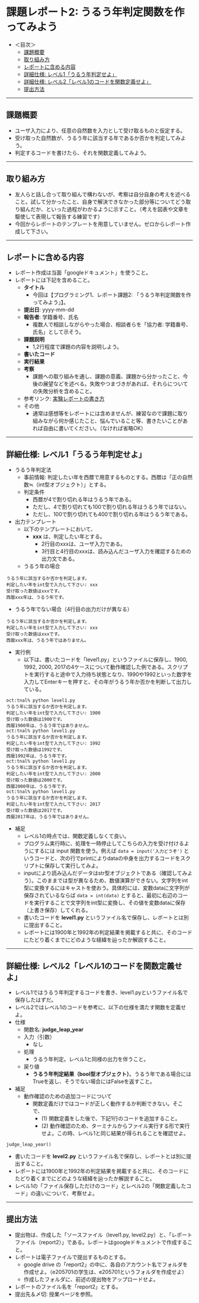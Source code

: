# 課題レポート2: うるう年判定関数を作ってみよう

- ＜目次＞
  - <a href="#abst">課題概要</a>
  - <a href="#howto">取り組み方</a>
  - <a href="#report">レポートに含める内容</a>
  - <a href="#level1">詳細仕様: レベル1「うるう年判定せよ」</a>
  - <a href="#level2">詳細仕様: レベル2「レベル1のコードを関数定義せよ」</a>
  - <a href="#upload">提出方法</a>

<hr>

## <a name="abst">課題概要</a>
- ユーザ入力により、任意の自然数を入力として受け取るものと仮定する。
- 受け取った自然数が、うるう年に該当する年であるか否かを判定してみよう。
- 判定するコードを書けたら、それを関数定義してみよう。

<hr>

## <a name="howto">取り組み方</a>
- 友人らと話し合って取り組んで構わないが、考察は自分自身の考えを述べること。試して分かったこと、自身で解決できなかった部分等についてどう取り組んだか、といった過程がわかるように示すこと。（考えを図表や文章を駆使して表現して報告する練習です）
- 今回からレポートのテンプレートを用意していません。ゼロからレポート作成して下さい。

<hr>

## <a name="report">レポートに含める内容</a>
- レポート作成は当面「googleドキュメント」を使うこと。
- レポートには下記を含めること。
  - **タイトル**
    - 今回は【プログラミング1、レポート課題2: 「うるう年判定関数を作ってみよう」】。
  - **提出日**: yyyy-mm-dd
  - **報告者**: 学籍番号、氏名
    - 複数人で相談しながらやった場合、相談者らを「協力者: 学籍番号、氏名」として示そう。
  - **課題説明**
    - 1,2行程度で課題の内容を説明しよう。
  - **書いたコード**
  - **実行結果**
  - **考察**
    - 課題への取り組みを通し、課題の意義、課題から分かったこと、今後の展望などを述べる。失敗やつまづきがあれば、それらについての失敗分析を含めること。
  - 参考リンク: [実験レポートの書き方](http://www.report.gusoku.net/jikken/jikkenreport.html)
  - その他
    - 通常は感想等をレポートには含めませんが、練習なので課題に取り組みながら何か感じたこと、悩んでいること等、書きたいことがあれば自由に書いてください。（なければ省略OK）

<hr>

## <a name="level1">詳細仕様: レベル1「うるう年判定せよ」</a>
- うるう年判定法
  - 事前情報: 判定したい年を西暦で用意するものとする。西暦は「正の自然数≒（int型オブジェクト）」とする。
  - 判定条件
    - 西暦が4で割り切れる年はうるう年である。
    - ただし、4で割り切れても100で割り切れる年はうるう年ではない。
    - ただし、100で割り切れても400で割り切れる年はうるう年である。
- 出力テンプレート
  - 以下のテンプレートにおいて、
    - **xxx** は、判定したい年とする。
      - 2行目のxxxは、ユーザ入力である。
      - 3行目と4行目のxxxは、読み込んだユーザ入力を確認するための出力文である。
  - うるう年の場合
```
うるう年に該当するか否かを判定します。
判定したい年をint型で入力して下さい: xxx
受け取った数値はxxxです。
西暦xxx年は、うるう年です。
```
  - うるう年でない場合（4行目の出力だけが異なる）
```
うるう年に該当するか否かを判定します。
判定したい年をint型で入力して下さい: xxx
受け取った数値はxxxです。
西暦xxx年は、うるう年ではありません。
```
- 実行例
  - 以下は、書いたコードを「level1.py」というファイルに保存し、1900, 1992, 2000, 2017の4ケースについて動作確認した例である。スクリプトを実行すると途中で入力待ち状態となり、1990や1992といった数字を入力してEnterキーを押すと、その年がうるう年か否かを判断して出力している。
```
oct:tnal% python level1.py
うるう年に該当するか否かを判定します。
判定したい年をint型で入力して下さい: 1900
受け取った数値は1900です。
西暦1900年は、うるう年ではありません。
oct:tnal% python level1.py
うるう年に該当するか否かを判定します。
判定したい年をint型で入力して下さい: 1992
受け取った数値は1992です。
西暦1992年は、うるう年です。
oct:tnal% python level1.py
うるう年に該当するか否かを判定します。
判定したい年をint型で入力して下さい: 2000
受け取った数値は2000です。
西暦2000年は、うるう年です。
oct:tnal% python level1.py
うるう年に該当するか否かを判定します。
判定したい年をint型で入力して下さい: 2017
受け取った数値は2017です。
西暦2017年は、うるう年ではありません。
```

- 補足
  - レベル1の時点では、関数定義しなくて良い。
  - プログラム実行時に、処理を一時停止してこちらの入力を受け付けるようにするには input 関数を使う。例えば ``data = input('入力どうぞ')`` というコードと、次の行でprintによりdataの中身を出力するコードをスクリプトに保存して実行してみよ。
  - inputにより読み込んだデータはstr型オブジェクトである（確認してみよう）。このままでは型が異なるため、数値演算ができない。文字列をint型に変換するにはキャストを使おう。具体的には、変数dataに文字列が保存されているならば ``data = int(data)`` とすると、最初に右辺のコードを実行することで文字列をint型に変換し、その値を変数dataに保存（上書き保存）してくれる。
  - 書いたコードを **level1.py** というファイル名で保存し、レポートとは別に提出すること。
  - レポートには1900年と1992年の判定結果を掲載すると共に、そのコードにたどり着くまでにどのような経緯を辿ったか解説すること。

<hr>

## <a name="level2">詳細仕様: レベル2「レベル1のコードを関数定義せよ」</a>
- レベル1ではうるう年判定するコードを書き、level1.pyというファイル名で保存したはずだ。
- レベル2ではレベル1のコードを参考に、以下の仕様を満たす関数を定義せよ。
- 仕様
  - 関数名: **judge_leap_year**
  - 入力（引数）
    - なし
  - 処理
    - うるう年判定。レベル1と同様の出力を伴うこと。
  - 戻り値
    - **うるう年判定結果（bool型オブジェクト）**。うるう年である場合にはTrueを返し、そうでない場合にはFalseを返すこと。
- 補足
  - 動作確認のための追加コードについて
    - 関数定義だけではコードが正しく動作するか判断できない。そこで、
      - (1) 関数定義をした後で、下記1行のコードを追加すること。
      - (2) 動作確認のため、ターミナルからファイル実行する形で実行せよ。この時、レベル1と同じ結果が得られることを確認せよ。
```
judge_leap_year()
```
  - 書いたコードを **level2.py** というファイル名で保存し、レポートとは別に提出すること。
  - レポートには1900年と1992年の判定結果を掲載すると共に、そのコードにたどり着くまでにどのような経緯を辿ったか解説すること。
  - レベル1の「ファイル保存しただけのコード」とレベル2の「関数定義したコード」の違いについて、考察せよ。


<hr>

## <a name="upload">提出方法</a>
- 提出物は、作成した「ソースファイル（level1.py, level2.py）と、「レポートファイル（report2）」である。レポートはgoogleドキュメントで作成すること。
- レポートは電子ファイルで提出するものとする。
  - google drive の「report2」の中に、各自のアカウント名でフォルダを作成せよ。（e205701の学生は、e205701というフォルダを作成せよ）
  - 作成したフォルダに、前述の提出物をアップロードせよ。
- レポートのファイル名を「report2」とする。
- 提出先＆〆切: 授業ページを参照。
